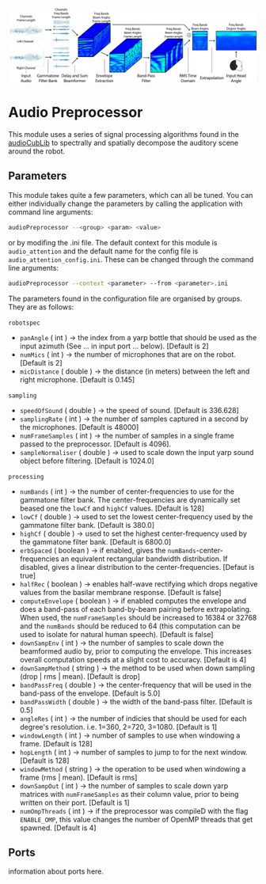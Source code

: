 ![Preprocessor](/doc/images/Model_FeatureExtraction.png?raw=false "Preprocessor")

Audio Preprocessor
===

This module uses a series of signal processing algorithms found in the [audioCubLib]() to spectrally and spatially decompose the auditory scene around the robot.


Parameters
---

This module takes quite a few parameters, which can all be tuned. You can either individually change the parameters by calling the application with command line arguments:

```bash
audioPreprocessor --<group> <param> <value>
```

or by modifing the .ini file. The default context for this module is ```audio_attention``` and the default name for the config file is ```audio_attention_config.ini```. These can be changed through the command line arguments:

```bash
audioPreprocessor --context <parameter> --from <parameter>.ini
```

The parameters found in the configuration file are organised by groups. They are as follows:

```robotspec```
* ```panAngle``` ( int ) &rightarrow; the index from a yarp bottle that should be used as the input azimuth (See ... in input port ... below). [Default is 2]
* ```numMics``` ( int ) &rightarrow; the number of microphones that are on the robot. [Default is 2]
* ```micDistance``` ( double ) &rightarrow; the distance (in meters) between the left and right microphone. [Default is 0.145]

```sampling```
* ```speedOfSound``` ( double ) &rightarrow; the speed of sound. [Default is 336.628]
* ```samplingRate``` ( int ) &rightarrow; the number of samples captured in a second by the microphones. [Default is 48000]
* ```numFrameSamples``` ( int ) &rightarrow; the number of samples in a single frame passed to the preprocessor. [Default is 4096].
* ```sampleNormaliser``` ( double ) &rightarrow; used to scale down the input yarp sound object before filtering. [Default is 1024.0]

```processing```
* ```numBands``` ( int ) &rightarrow; the number of center-frequencies to use for the gammatone filter bank. The center-frequencies are dynamically set beased one the ```lowCf``` and ```highCf``` values. [Default is 128]
* ```lowCf``` ( double ) &rightarrow; used to set the lowest center-frequency used by the gammatone filter bank. [Default is 380.0]
* ```highCf``` ( double ) &rightarrow; used to set the highest center-frequency used by the gammatone filter bank. [Default is 6800.0]
* ```erbSpaced``` ( boolean ) &rightarrow; if enabled, gives the ```numBands```-center-frequencies an equivalent rectangular bandwidth distribution. If disabled, gives a linear distribution to the center-frequencies. [Defaut is true]
* ```halfRec``` ( boolean ) &rightarrow; enables half-wave rectifying which drops negative values from the basilar membrane response. [Default is false]
* ```computeEnvelope``` ( boolean ) &rightarrow; if enabled computes the envelope and does a band-pass of each band-by-beam pairing before extrapolating. When used, the ```numFrameSamples``` should be increased to 16384 or 32768 and the ```numBands``` should be reduced to 64 (this computation can be used to isolate for natural human speech). [Default is false]
* ```downSampEnv``` ( int ) &rightarrow; the number of samples to scale down the beamformed audio by, prior to computing the envelope. This increases overall computation speeds at a slight cost to accuracy. [Default is 4]
* ```downSampMethod``` ( string ) &rightarrow; the method to be used when down sampling (drop | rms | mean). [Default is drop]
* ```bandPassFreq``` ( double ) &rightarrow; the center-frequency that will be used in the band-pass of the envelope. [Default is 5.0]
* ```bandPassWidth``` ( double ) &rightarrow; the width of the band-pass filter. [Default is 0.5]
* ```angleRes``` ( int ) &rightarrow; the number of indicies that should be used for each degree's resolution. i.e. 1=360, 2=720, 3=1080. [Default is 1]
* ```windowLength``` ( int ) &rightarrow; number of samples to use when windowing a frame. [Default is 128]
* ```hopLength``` ( int ) &rightarrow; number of samples to jump to for the next window. [Default is 128]
* ```windowMethod``` ( string ) &rightarrow; the operation to be used when windowing a frame (rms | mean). [Default is rms]
* ```downSampOut``` ( int ) &rightarrow; the number of samples to scale down yarp matrices with ```numFrameSamples``` as their column value, prior to being written on their port. [Default is 1]
* ```numOmpThreads``` ( int ) &rightarrow; if the preprocessor was compileD with the flag ```ENABLE_OMP```, this value changes the number of OpenMP threads that get spawned. [Default is 4]


Ports
-----
information about ports here.